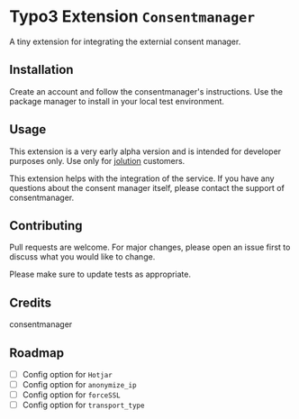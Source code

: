 # Typo3 Extension ```Consentmanager```

A tiny extension for integrating the externial consent manager.

## Installation

Create an account and follow the consentmanager's instructions.
Use the package manager to install in your local test environment.

## Usage

This extension is a very early alpha version and is intended for developer purposes only. Use only for [jolution](https://jolution.de/) customers.

This extension helps with the integration of the service. If you have any questions about the consent manager itself, please contact the support of consentmanager.

## Contributing
Pull requests are welcome. For major changes, please open an issue first to discuss what you would like to change.

Please make sure to update tests as appropriate.

## Credits

consentmanager

## Roadmap

- [ ] Config option for `Hotjar`
- [ ] Config option for `anonymize_ip`
- [ ] Config option for `forceSSL`
- [ ] Config option for `transport_type`

